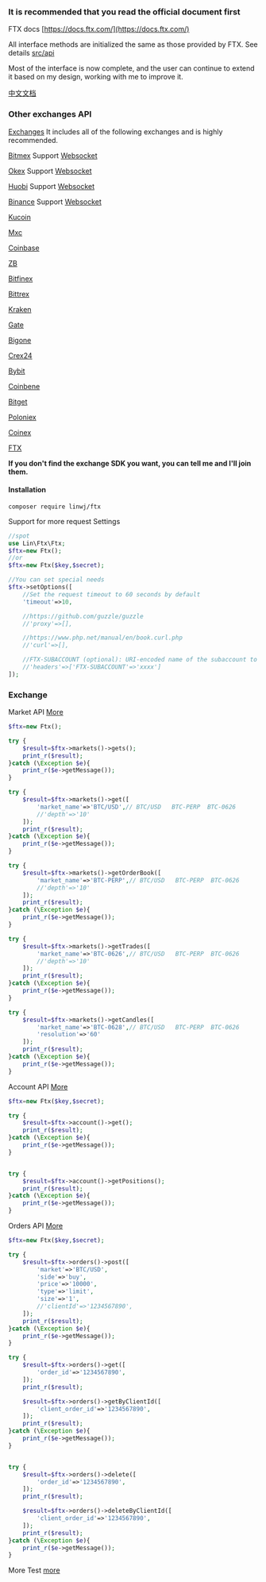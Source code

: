 ### It is recommended that you read the official document first

FTX docs [https://docs.ftx.com/](https://docs.ftx.com/)

All interface methods are initialized the same as those provided by FTX. See details [src/api](https://github.com/zhouaini528/ftx-php/tree/master/src/Api)

Most of the interface is now complete, and the user can continue to extend it based on my design, working with me to improve it.

[中文文档](https://github.com/zhouaini528/ftx-php/blob/master/README_CN.md)

### Other exchanges API

[Exchanges](https://github.com/zhouaini528/exchanges-php) It includes all of the following exchanges and is highly recommended.

[Bitmex](https://github.com/zhouaini528/bitmex-php) Support [Websocket](https://github.com/zhouaini528/bitmex-php/blob/master/README.md#Websocket)

[Okex](https://github.com/zhouaini528/okex-php) Support [Websocket](https://github.com/zhouaini528/okex-php/blob/master/README.md#Websocket)

[Huobi](https://github.com/zhouaini528/huobi-php) Support [Websocket](https://github.com/zhouaini528/huobi-php/blob/master/README.md#Websocket)

[Binance](https://github.com/zhouaini528/binance-php) Support [Websocket](https://github.com/zhouaini528/binance-php/blob/master/README.md#Websocket)

[Kucoin](https://github.com/zhouaini528/kucoin-php)

[Mxc](https://github.com/zhouaini528/Mxc-php)

[Coinbase](https://github.com/zhouaini528/coinbase-php)

[ZB](https://github.com/zhouaini528/zb-php)

[Bitfinex](https://github.com/zhouaini528/bitfinex-php)

[Bittrex](https://github.com/zhouaini528/bittrex-php)

[Kraken](https://github.com/zhouaini528/kraken-php)

[Gate](https://github.com/zhouaini528/gate-php)

[Bigone](https://github.com/zhouaini528/bigone-php)

[Crex24](https://github.com/zhouaini528/crex24-php)

[Bybit](https://github.com/zhouaini528/bybit-php)

[Coinbene](https://github.com/zhouaini528/coinbene-php)

[Bitget](https://github.com/zhouaini528/bitget-php)

[Poloniex](https://github.com/zhouaini528/poloniex-php)

[Coinex](https://github.com/zhouaini528/coinex-php)

[FTX](https://github.com/zhouaini528/ftx-php)

**If you don't find the exchange SDK you want, you can tell me and I'll join them.**

#### Installation
```
composer require linwj/ftx
```

Support for more request Settings
```php
//spot
use Lin\Ftx\Ftx;
$ftx=new Ftx();
//or
$ftx=new Ftx($key,$secret);

//You can set special needs
$ftx->setOptions([
    //Set the request timeout to 60 seconds by default
    'timeout'=>10,

    //https://github.com/guzzle/guzzle
    //'proxy'=>[],

    //https://www.php.net/manual/en/book.curl.php
    //'curl'=>[],

    //FTX-SUBACCOUNT (optional): URI-encoded name of the subaccount to use. Omit if not using subaccounts.
    //'headers'=>['FTX-SUBACCOUNT'=>'xxxx']
]);
```

### Exchange

Market API [More](https://github.com/zhouaini528/ftx-php/tree/master/src/Api/Markets.php)

```php
$ftx=new Ftx();

try {
    $result=$ftx->markets()->gets();
    print_r($result);
}catch (\Exception $e){
    print_r($e->getMessage());
}

try {
    $result=$ftx->markets()->get([
        'market_name'=>'BTC/USD',// BTC/USD   BTC-PERP  BTC-0626
        //'depth'=>'10'
    ]);
    print_r($result);
}catch (\Exception $e){
    print_r($e->getMessage());
}

try {
    $result=$ftx->markets()->getOrderBook([
        'market_name'=>'BTC-PERP',// BTC/USD   BTC-PERP  BTC-0626
        //'depth'=>'10'
    ]);
    print_r($result);
}catch (\Exception $e){
    print_r($e->getMessage());
}

try {
    $result=$ftx->markets()->getTrades([
        'market_name'=>'BTC-0626',// BTC/USD   BTC-PERP  BTC-0626
        //'depth'=>'10'
    ]);
    print_r($result);
}catch (\Exception $e){
    print_r($e->getMessage());
}

try {
    $result=$ftx->markets()->getCandles([
        'market_name'=>'BTC-0628',// BTC/USD   BTC-PERP  BTC-0626
        'resolution'=>'60'
    ]);
    print_r($result);
}catch (\Exception $e){
    print_r($e->getMessage());
}
```

Account API [More](https://github.com/zhouaini528/ftx-php/tree/master/src/Api/Account.php)

```php
$ftx=new Ftx($key,$secret);

try {
    $result=$ftx->account()->get();
    print_r($result);
}catch (\Exception $e){
    print_r($e->getMessage());
}


try {
    $result=$ftx->account()->getPositions();
    print_r($result);
}catch (\Exception $e){
    print_r($e->getMessage());
}
```


Orders API [More](https://github.com/zhouaini528/ftx-php/tree/master/src/Api/Orders.php)

```php
$ftx=new Ftx($key,$secret);

try {
    $result=$ftx->orders()->post([
        'market'=>'BTC/USD',
        'side'=>'buy',
        'price'=>'10000',
        'type'=>'limit',
        'size'=>'1',
        //'clientId'=>'1234567890',
    ]);
    print_r($result);
}catch (\Exception $e){
    print_r($e->getMessage());
}

try {
    $result=$ftx->orders()->get([
        'order_id'=>'1234567890',
    ]);
    print_r($result);

    $result=$ftx->orders()->getByClientId([
        'client_order_id'=>'1234567890',
    ]);
    print_r($result);
}catch (\Exception $e){
    print_r($e->getMessage());
}


try {
    $result=$ftx->orders()->delete([
        'order_id'=>'1234567890',
    ]);
    print_r($result);

    $result=$ftx->orders()->deleteByClientId([
        'client_order_id'=>'1234567890',
    ]);
    print_r($result);
}catch (\Exception $e){
    print_r($e->getMessage());
}
```

More Test [more](https://github.com/zhouaini528/ftx-php/tree/master/tests)



